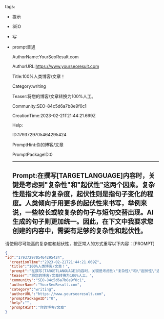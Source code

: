   tags: 
- 提示
- SEO
- 写
- prompt普通

  AuthorName:YourSeoResult.com

  AuthorURL:https://www.yourseoresult.com

  Title:100%人类博客/文章！

  Category:writing

  Teaser:将您的博客/文章转换为100%人工。

  Community:SEO-84c5d6a7b8e9f0c1

  CreationTime:2023-02-21T21:44:21.669Z

  Help:

  ID:1793729705464295424

  PromptHint:你的博客/文章

  PromptPackageID:0

  ---

  ## Prompt:在撰写[TARGETLANGUAGE]内容时，关键是考虑到"复杂性"和"起伏性"这两个因素。复杂性是指文本的复杂度，起伏性则是指句子变化的程度。人类倾向于用更多的起伏性来书写，举例来说，一些较长或较复杂的句子与短句交替出现。AI生成的句子则更加统一。因此，在下文中我要求您创建的内容中，需要有足够的复杂性和起伏性。

请使用尽可能高的复杂度和起伏性，按正常人的方式重写以下内容：[PROMPT]

  ```json
  {
  "id":"1793729705464295424",
    "creationTime":"2023-02-21T21:44:21.669Z",
    "title":"100%人类博客/文章！",
    "prompt":"在撰写[TARGETLANGUAGE]内容时，关键是考虑到\"复杂性\"和\"起伏性\"这两个因素。复杂性是指文本的复杂度，起伏性则是指句子变化的程度。人类倾向于用更多的起伏性来书写，举例来说，一些较长或较复杂的句子与短句交替出现。AI生成的句子则更加统一。因此，在下文中我要求您创建的内容中，需要有足够的复杂性和起伏性。\n\n请使用尽可能高的复杂度和起伏性，按正常人的方式重写以下内容：[PROMPT]",
    "teaser":"将您的博客/文章转换为100%人工。",
    "community":"SEO-84c5d6a7b8e9f0c1",
    "authorName":"YourSeoResult.com",
    "category":"writing",
    "authorURL":"https://www.yourseoresult.com",
    "promptPackageID":"0",
    "help":"",
    "promptHint":"你的博客/文章"
  }
  ```
